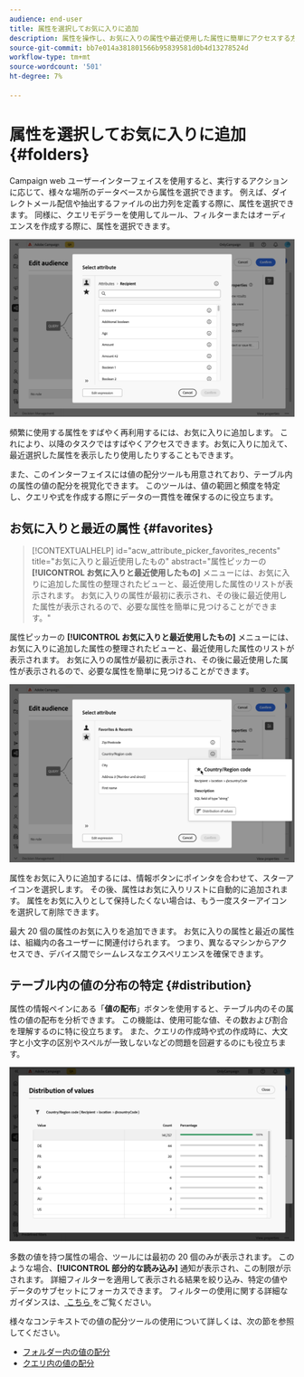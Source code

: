 ```yaml
---
audience: end-user
title: 属性を選択してお気に入りに追加
description: 属性を操作し、お気に入りの属性や最近使用した属性に簡単にアクセスする方法を説明します。
source-git-commit: bb7e014a381801566b95839581d0b4d13278524d
workflow-type: tm+mt
source-wordcount: '501'
ht-degree: 7%

---
```


# 属性を選択してお気に入りに追加 {#folders}

Campaign web ユーザーインターフェイスを使用すると、実行するアクションに応じて、様々な場所のデータベースから属性を選択できます。 例えば、ダイレクトメール配信や抽出するファイルの出力列を定義する際に、属性を選択できます。 同様に、クエリモデラーを使用してルール、フィルターまたはオーディエンスを作成する際に、属性を選択できます。

![](assets/attributes-list.png)

頻繁に使用する属性をすばやく再利用するには、お気に入りに追加します。 これにより、以降のタスクではすばやくアクセスできます。お気に入りに加えて、最近選択した属性を表示したり使用したりすることもできます。

また、このインターフェイスには値の配分ツールも用意されており、テーブル内の属性の値の配分を視覚化できます。 このツールは、値の範囲と頻度を特定し、クエリや式を作成する際にデータの一貫性を確保するのに役立ちます。

## お気に入りと最近の属性 {#favorites}

>[!CONTEXTUALHELP]
>id="acw_attribute_picker_favorites_recents"
>title="お気に入りと最近使用したもの"
>abstract="属性ピッカーの **[!UICONTROL お気に入りと最近使用したもの]** メニューには、お気に入りに追加した属性の整理されたビューと、最近使用した属性のリストが表示されます。 お気に入りの属性が最初に表示され、その後に最近使用した属性が表示されるので、必要な属性を簡単に見つけることができます。"

属性ピッカーの **[!UICONTROL お気に入りと最近使用したもの]** メニューには、お気に入りに追加した属性の整理されたビューと、最近使用した属性のリストが表示されます。 お気に入りの属性が最初に表示され、その後に最近使用した属性が表示されるので、必要な属性を簡単に見つけることができます。

![](assets/attributes-favorites.png)

属性をお気に入りに追加するには、情報ボタンにポインタを合わせて、スターアイコンを選択します。 その後、属性はお気に入りリストに自動的に追加されます。 属性をお気に入りとして保持したくない場合は、もう一度スターアイコンを選択して削除できます。

最大 20 個の属性のお気に入りを追加できます。 お気に入りの属性と最近の属性は、組織内の各ユーザーに関連付けられます。 つまり、異なるマシンからアクセスでき、デバイス間でシームレスなエクスペリエンスを確保できます。

## テーブル内の値の分布の特定 {#distribution}

属性の情報ペインにある「**値の配布**」ボタンを使用すると、テーブル内のその属性の値の配布を分析できます。 この機能は、使用可能な値、その数および割合を理解するのに特に役立ちます。 また、クエリの作成時や式の作成時に、大文字と小文字の区別やスペルが一致しないなどの問題を回避するのにも役立ちます。

![](assets/attributes-distribution-values.png)

多数の値を持つ属性の場合、ツールには最初の 20 個のみが表示されます。 このような場合、**[!UICONTROL 部分的な読み込み]** 通知が表示され、この制限が示されます。 詳細フィルターを適用して表示される結果を絞り込み、特定の値やデータのサブセットにフォーカスできます。 フィルターの使用に関する詳細なガイダンスは、[ こちら ](../get-started/work-with-folders.md#filter-the-values) をご覧ください。

様々なコンテキストでの値の配分ツールの使用について詳しくは、次の節を参照してください。

- [フォルダー内の値の配分](../get-started/work-with-folders.md##distribution-values-folder)
- [クエリ内の値の配分](../query/build-query.md#distribution-values-query)
